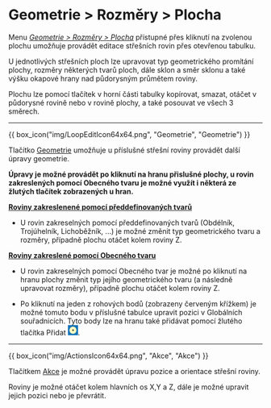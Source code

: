 
<h1>Geometrie &gt; Rozměry &gt; Plocha</h1>

<p>Menu <u><i>Geometrie &gt; Rozměry &gt; Plocha</i></u> přístupné přes kliknutí na zvolenou plochu umožňuje provádět editace střešních rovin přes otevřenou tabulku.

<p>
U jednotlivých střešních ploch lze upravovat typ geometrického promítání plochy, rozměry některých tvarů ploch, dále sklon a směr sklonu a také výšku okapové hrany nad půdorysným průmětem roviny.
</p>

<p>
Plochu lze pomocí tlačítek v horní části tabulky kopírovat, smazat, otáčet v půdorysné rovině nebo v rovině plochy, a také posouvat ve všech 3 směrech.
</p>

<hr class="main"> <!-- Vodorovná čára jako oddělovač sekce -->

{{ box_icon("img/LoopEditIcon64x64.png", "Geometrie", "Geometrie") }}

<p>
Tlačítko <u>Geometrie</u> umožňuje u příslušné střešní roviny provádět další úpravy geometrie. 
</p>

<p>
<b>
Úpravy je možné provádět po kliknutí na hranu přislušné plochy, u rovin zakreslených pomocí Obecného tvaru je možné využít i některá ze žlutých tlačítek zobrazených u hran.
</b>
</p>

<p><b><u>Roviny zakreslenené pomocí předdefinovaných tvarů</u></b></p>

<ul>
<li>
<p>
U rovin zakreselných pomocí předdefinovaných tvarů (Obdélník, Trojúhelník, Lichoběžník, ...) je možné změnit typ geometrického tvaru a rozměry, případně plochu otáčet kolem roviny Z.
</p>
</li>
</ul>

<p><b><u>Roviny zakreslené pomocí Obecného tvaru</u></b></p>

<ul>
<li>
<p>
U rovin zakreselných pomocí Obecného tvar je možné po kliknutí na hranu plochy změnit typ jejího geometrického tvaru (a následně upravovat rozměry), případně plochu otáčet kolem roviny Z.
</p>
</li>
<li>
<p>
Po kliknutí na jeden z rohových bodů (zobrazeny červeným křížkem) je možné tomuto bodu v příslušné tabulce upravit pozici v Globálních souřadnicích.
Tyto body lze na hranu také přidávat pomocí žlutého tlačítka Přidat 
<img src="img/AddButtonRound.png" alt="AddButtonRound.png" width="20">.

</ul>

<hr class="main"> <!-- Vodorovná čára jako oddělovač sekce -->

{{ box_icon("img/ActionsIcon64x64.png", "Akce", "Akce") }}

<p>
Tlačítkem <u>Akce</u> je možné provádět úpravu pozice a orientace střešní roviny.
</p>

<p>
Roviny je možné otáčet kolem hlavních os X,Y a Z, dále je možné upravit jejich pozici nebo je převrátit.
</p>

